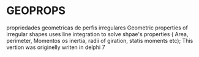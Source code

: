 # GEOPROPS
propriedades geometricas de perfis irregulares
Geometric properties of irregular shapes
uses line integration to solve shpae's properties ( Area, perimeter, Momentos os inertia, radii of giration, statis moments etc);
This vertion was originelly writen in delphi 7

